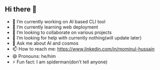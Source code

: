 ## Hi there 👋


- 🔭 I’m currently working on AI based CLI tool
- 🌱 I’m currently learning web deployment
- 👯 I’m looking to collaborate on various projects
- 🤔 I’m looking for help with currently nothing(will update later)
- 💬 Ask me about AI and cosmos
- 📫 How to reach me: https://www.linkedin.com/in/mominul-hussain
- 😄 Pronouns: he/him
- ⚡ Fun fact: I am spiderman(don't tell anyone)
